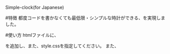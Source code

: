 Simple-clock(for Japanese)

#特徴
都度コードを書かなくても最低限・シンプルな時計ができる、を実現しました。

#使い方
htmlファイルに、
<div class="wrapper">
  <span id="hi" class="x"></span>
  <span id="clock" class="x"></span>
</div>
を追加し、また、style.cssを指定してください。
また、

